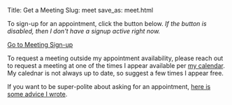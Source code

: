 Title: Get a Meeting
Slug: meet
save_as: meet.html

To sign-up for an appointment, click the button below. *If the button is disabled, then I don't have a signup active right now.*

<!--- disabled button 
<p class="text-center"><a href="#" role="button" class="btn btn-lg btn-primary disabled">Go to Meeting Sign-up</a></p>
<!--- enabled button --->
<p class="text-center"><a href="https://calendar.google.com/calendar/selfsched?sstoken=UUEtY0czVTZpOFdBfGRlZmF1bHR8Y2EwMzM2YTVkNjQzNmZlNmQzODJkNmE3ZjM1YzkyZTc" role="button" class="btn btn-lg btn-primary">Go to Meeting Sign-up</a></p>
<!--- --->

To request a meeting outside my appointment availability, please reach out to request a meeting at one of the times I appear available per [my calendar](/calendar). My calednar is not always up to date, so suggest a few times I appear free.

If you want to be super-polite about asking for an appointment, [here is some advice I wrote](/article/asking-for-an-appointment.html).